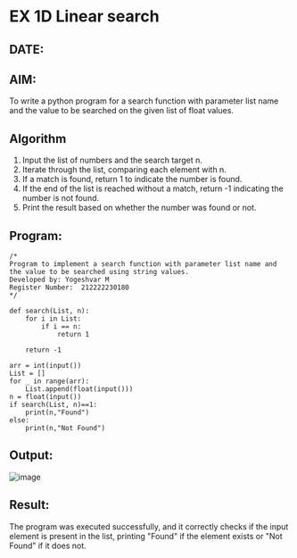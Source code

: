 # EX 1D Linear search
## DATE:
## AIM:
To write a python program for a search function with parameter list name and the value to be searched on the given list of float values.



## Algorithm
1. Input the list of numbers and the search target n.
2. Iterate through the list, comparing each element with n.
3. If a match is found, return 1 to indicate the number is found.
4. If the end of the list is reached without a match, return -1 indicating the number is not found.
5. Print the result based on whether the number was found or not.

## Program:
```
/*
Program to implement a search function with parameter list name and the value to be searched using string values.
Developed by: Yogeshvar M
Register Number:  212222230180
*/

def search(List, n):
    for i in List:
        if i == n:
            return 1
            
    return -1

arr = int(input())
List = []
for _ in range(arr):
    List.append(float(input()))
n = float(input())
if search(List, n)==1:
    print(n,"Found")
else:
    print(n,"Not Found")

```

## Output:

![image](https://github.com/user-attachments/assets/57ed2350-23db-410b-9f04-a215704e8883)


## Result:
The program was executed successfully, and it correctly checks if the input element is present in the list, printing "Found" if the element exists or "Not Found" if it does not.
